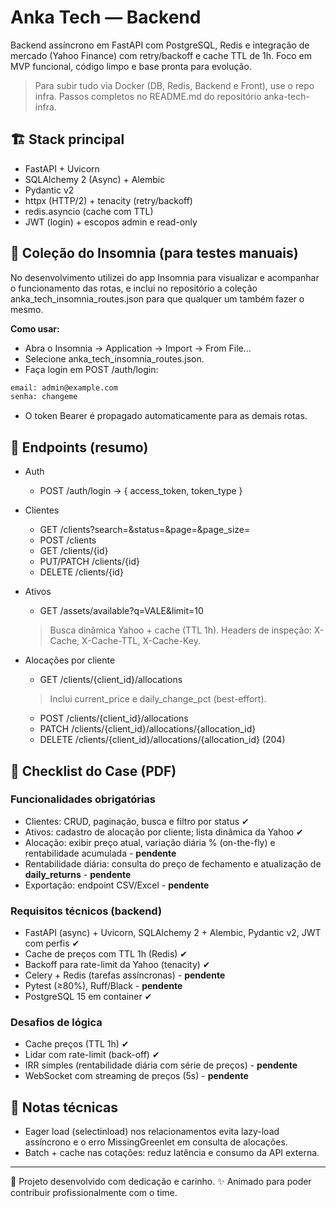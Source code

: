 # Anka Tech — Backend

Backend assíncrono em FastAPI com PostgreSQL, Redis e integração de mercado (Yahoo Finance) com retry/backoff e cache TTL de 1h.
Foco em MVP funcional, código limpo e base pronta para evolução.

> Para subir tudo via Docker (DB, Redis, Backend e Front), use o repo infra.
Passos completos no README.md do repositório anka-tech-infra.

## 🏗 Stack principal

- FastAPI + Uvicorn
- SQLAlchemy 2 (Async) + Alembic
- Pydantic v2
- httpx (HTTP/2) + tenacity (retry/backoff)
- redis.asyncio (cache com TTL)
- JWT (login) + escopos admin e read-only

## 🚧 Coleção do Insomnia (para testes manuais)

No desenvolvimento utilizei do app Insomnia para visualizar e acompanhar o funcionamento das rotas, e inclui no repositório a coleção anka_tech_insomnia_routes.json para que qualquer um também fazer o mesmo.

**Como usar:**

- Abra o Insomnia → Application → Import → From File…
- Selecione anka_tech_insomnia_routes.json.
- Faça login em POST /auth/login:

```bash
email: admin@example.com
senha: changeme
```
- O token Bearer é propagado automaticamente para as demais rotas.

## 🚦 Endpoints (resumo)

- Auth
  - POST /auth/login → { access_token, token_type }

- Clientes
  - GET /clients?search=&status=&page=&page_size=
  - POST /clients
  - GET /clients/{id}
  - PUT/PATCH /clients/{id}
  - DELETE /clients/{id}

- Ativos
  - GET /assets/available?q=VALE&limit=10
  > Busca dinâmica Yahoo + cache (TTL 1h). Headers de inspeção: X-Cache, X-Cache-TTL, X-Cache-Key.

- Alocações por cliente
  - GET /clients/{client_id}/allocations
  > Inclui current_price e daily_change_pct (best-effort).
  - POST /clients/{client_id}/allocations
  - PATCH /clients/{client_id}/allocations/{allocation_id}
  - DELETE /clients/{client_id}/allocations/{allocation_id} (204)

## 📝 Checklist do Case (PDF)

### Funcionalidades obrigatórias

- Clientes: CRUD, paginação, busca e filtro por status ✔
- Ativos: cadastro de alocação por cliente; lista dinâmica da Yahoo ✔
- Alocação: exibir preço atual, variação diária % (on-the-fly) e rentabilidade acumulada - **pendente**
- Rentabilidade diária: consulta do preço de fechamento e atualização de **daily_returns** - **pendente**
- Exportação: endpoint CSV/Excel - **pendente**

### Requisitos técnicos (backend)

- FastAPI (async) + Uvicorn, SQLAlchemy 2 + Alembic, Pydantic v2, JWT com perfis ✔
- Cache de preços com TTL 1h (Redis) ✔
- Backoff para rate-limit da Yahoo (tenacity) ✔
- Celery + Redis (tarefas assíncronas) - **pendente**
- Pytest (≥80%), Ruff/Black - **pendente**
- PostgreSQL 15 em container ✔

### Desafios de lógica

- Cache preços (TTL 1h) ✔
- Lidar com rate-limit (back-off) ✔
- IRR simples (rentabilidade diária com série de preços) - **pendente**
- WebSocket com streaming de preços (5s) - **pendente**

## 📌 Notas técnicas

- Eager load (selectinload) nos relacionamentos evita lazy-load assíncrono e o erro MissingGreenlet em consulta de alocações.
- Batch + cache nas cotações: reduz latência e consumo da API externa.

<hr/>

🚀 Projeto desenvolvido com dedicação e carinho.
✨ Animado para poder contribuir profissionalmente com o time.
